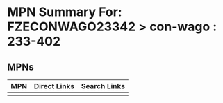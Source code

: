 



# MPN Summary For: FZECONWAGO23342 > con-wago : 233-402

## MPNs
  

|MPN|Direct Links|Search Links|
| :--- | :--- | :--- |
||||
